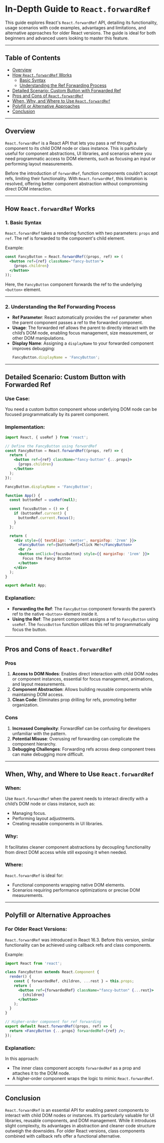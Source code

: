 

# **In-Depth Guide to `React.forwardRef`**

This guide explores React's `React.forwardRef` API, detailing its functionality, usage scenarios with code examples, advantages and limitations, and alternative approaches for older React versions. The guide is ideal for both beginners and advanced users looking to master this feature.

---

## **Table of Contents**
- [Overview](#overview)
- [How `React.forwardRef` Works](#how-reactforwardref-works)
  - [Basic Syntax](#basic-syntax)
  - [Understanding the Ref Forwarding Process](#understanding-the-ref-forwarding-process)
- [Detailed Scenario: Custom Button with Forwarded Ref](#detailed-scenario-custom-button-with-forwarded-ref)
- [Pros and Cons of `React.forwardRef`](#pros-and-cons-of-reactforwardref)
- [When, Why, and Where to Use `React.forwardRef`](#when-why-and-where-to-use-reactforwardref)
- [Polyfill or Alternative Approaches](#polyfill-or-alternative-approaches)
- [Conclusion](#conclusion)

---

## **Overview**

`React.forwardRef` is a React API that lets you pass a ref through a component to its child DOM node or class instance. This is particularly useful for component abstractions, UI libraries, and scenarios where you need programmatic access to DOM elements, such as focusing an input or performing layout measurements.

Before the introduction of `forwardRef`, function components couldn’t accept refs, limiting their functionality. With `React.forwardRef`, this limitation is resolved, offering better component abstraction without compromising direct DOM interaction.

---

## **How `React.forwardRef` Works**

### **1. Basic Syntax**
`React.forwardRef` takes a rendering function with two parameters: `props` and `ref`. The ref is forwarded to the component's child element.

Example:
```jsx
const FancyButton = React.forwardRef((props, ref) => (
  <button ref={ref} className="fancy-button">
    {props.children}
  </button>
));
```
Here, the `FancyButton` component forwards the ref to the underlying `<button>` element.

---

### **2. Understanding the Ref Forwarding Process**
- **Ref Parameter**: React automatically provides the `ref` parameter when the parent component passes a ref to the forwarded component.
- **Usage**: The forwarded ref allows the parent to directly interact with the child’s DOM node, enabling focus management, size measurement, or other DOM manipulations.
- **Display Name**: Assigning a `displayName` to your forwarded component improves debugging:
  ```jsx
  FancyButton.displayName = 'FancyButton';
  ```

---

## **Detailed Scenario: Custom Button with Forwarded Ref**

### **Use Case**:
You need a custom button component whose underlying DOM node can be focused programmatically by its parent component.

### **Implementation**:
```jsx
import React, { useRef } from 'react';

// Define the FancyButton using forwardRef
const FancyButton = React.forwardRef((props, ref) => {
  return (
    <button ref={ref} className="fancy-button" {...props}>
      {props.children}
    </button>
  );
});

FancyButton.displayName = 'FancyButton';

function App() {
  const buttonRef = useRef(null);

  const focusButton = () => {
    if (buttonRef.current) {
      buttonRef.current.focus();
    }
  };

  return (
    <div style={{ textAlign: 'center', marginTop: '2rem' }}>
      <FancyButton ref={buttonRef}>Click Me!</FancyButton>
      <br />
      <button onClick={focusButton} style={{ marginTop: '1rem' }}>
        Focus the Fancy Button
      </button>
    </div>
  );
}

export default App;
```

### **Explanation**:
- **Forwarding the Ref**: The `FancyButton` component forwards the parent’s ref to the native `<button>` element inside it.
- **Using the Ref**: The parent component assigns a ref to `FancyButton` using `useRef`. The `focusButton` function utilizes this ref to programmatically focus the button.

---

## **Pros and Cons of `React.forwardRef`**

### **Pros**
1. **Access to DOM Nodes**:
   Enables direct interaction with child DOM nodes or component instances, essential for focus management, animations, and layout measurements.
2. **Component Abstraction**:
   Allows building reusable components while maintaining DOM access.
3. **Clean Code**:
   Eliminates prop drilling for refs, promoting better organization.

### **Cons**
1. **Increased Complexity**:
   ForwardRef can be confusing for developers unfamiliar with the pattern.
2. **Potential Misuse**:
   Overusing ref forwarding can complicate the component hierarchy.
3. **Debugging Challenges**:
   Forwarding refs across deep component trees can make debugging more difficult.

---

## **When, Why, and Where to Use `React.forwardRef`**

### **When**:
Use `React.forwardRef` when the parent needs to interact directly with a child’s DOM node or class instance, such as:
- Managing focus.
- Performing layout adjustments.
- Creating reusable components in UI libraries.

### **Why**:
It facilitates cleaner component abstractions by decoupling functionality from direct DOM access while still exposing it when needed.

### **Where**:
`React.forwardRef` is ideal for:
- Functional components wrapping native DOM elements.
- Scenarios requiring performance optimizations or precise DOM measurements.

---

## **Polyfill or Alternative Approaches**

### **For Older React Versions**:
`React.forwardRef` was introduced in React 16.3. Before this version, similar functionality can be achieved using callback refs and class components.

Example:
```jsx
import React from 'react';

class FancyButton extends React.Component {
  render() {
    const { forwardedRef, children, ...rest } = this.props;
    return (
      <button ref={forwardedRef} className="fancy-button" {...rest}>
        {children}
      </button>
    );
  }
}

// Higher-order component for ref forwarding
export default React.forwardRef((props, ref) => {
  return <FancyButton {...props} forwardedRef={ref} />;
});
```

### **Explanation**:
In this approach:
- The inner class component accepts `forwardedRef` as a prop and attaches it to the DOM node.
- A higher-order component wraps the logic to mimic `React.forwardRef`.

---

## **Conclusion**

`React.forwardRef` is an essential API for enabling parent components to interact with child DOM nodes or instances. It’s particularly valuable for UI libraries, reusable components, and DOM management. While it introduces slight complexity, its advantages in abstraction and cleaner code structure outweigh the downsides. For older React versions, class components combined with callback refs offer a functional alternative.
